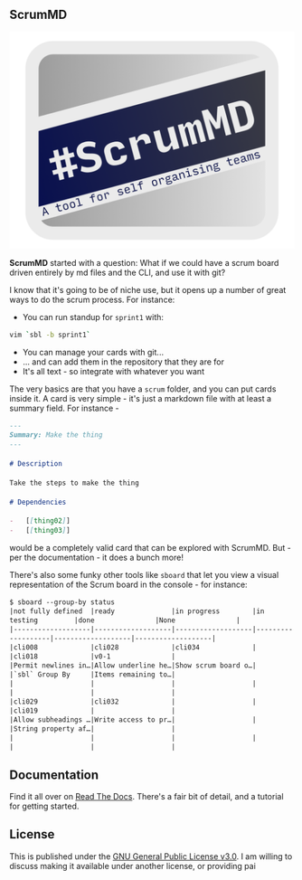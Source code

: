 ## ScrumMD

![Logo](docs/images/logo.png)

**ScrumMD** started with a question: What if we could have a scrum board driven entirely by md files and the CLI, and use it with git?

I know that it's going to be of niche use, but it opens up a number of great ways to do the scrum process. For instance:

-   You can run standup for `sprint1` with:

```bash
vim `sbl -b sprint1`
```

-   You can manage your cards with git...
-   ... and can add them in the repository that they are for
-   It's all text - so integrate with whatever you want

The very basics are that you have a `scrum` folder, and you can put cards inside
it. A card is very simple - it's just a markdown file with at least a summary
field. For instance -

```markdown
---
Summary: Make the thing
---

# Description

Take the steps to make the thing

# Dependencies

-   [[thing02]]
-   [[thing03]]
```

would be a completely valid card that can be explored with ScrumMD. But - per
the documentation - it does a bunch more!

There's also some funky other tools like `sboard` that let you view a visual
representation of the Scrum board in the console - for instance:

```text
$ sboard --group-by status
|not fully defined  |ready              |in progress        |in testing         |done               |None               |
|-------------------|-------------------|-------------------|-------------------|-------------------|-------------------|
|cli008             |cli028             |cli034             |                   |cli018             |v0-1               |
|Permit newlines in…|Allow underline he…|Show scrum board o…|                   |`sbl` Group By     |Items remaining to…|
|                   |                   |                   |                   |                   |                   |
|cli029             |cli032             |                   |                   |cli019             |                   |
|Allow subheadings …|Write access to pr…|                   |                   |String property af…|                   |
|                   |                   |                   |                   |                   |                   |
```

## Documentation

Find it all over on [Read The Docs](https://scrummd.readthedocs.io/). There's a fair bit of detail, and a tutorial for getting started.

## License

This is published under the [GNU General Public License v3.0](LICENSE.md). I am willing to discuss making it available under another license, or providing pai
